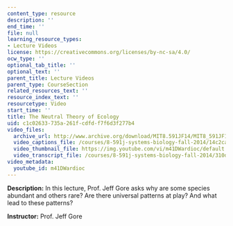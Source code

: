 ```yaml
---
content_type: resource
description: ''
end_time: ''
file: null
learning_resource_types:
- Lecture Videos
license: https://creativecommons.org/licenses/by-nc-sa/4.0/
ocw_type: ''
optional_tab_title: ''
optional_text: ''
parent_title: Lecture Videos
parent_type: CourseSection
related_resources_text: ''
resource_index_text: ''
resourcetype: Video
start_time: ''
title: The Neutral Theory of Ecology
uid: c1c02633-735a-261f-cdfd-f7f6d3f277b4
video_files:
  archive_url: http://www.archive.org/download/MIT8.591JF14/MIT8_591JF14_lec24_300k.mp4
  video_captions_file: /courses/8-591j-systems-biology-fall-2014/14c2cabebeef54bc84ed13b5d14b61b8_m41DWardioc.vtt
  video_thumbnail_file: https://img.youtube.com/vi/m41DWardioc/default.jpg
  video_transcript_file: /courses/8-591j-systems-biology-fall-2014/310d0b5671340d5eee3c474febb418d2_m41DWardioc.pdf
video_metadata:
  youtube_id: m41DWardioc
---
```


**Description:** In this lecture, Prof. Jeff Gore asks why are some species abundant and others rare? Are there universal patterns at play? And what lead to these patterns?

**Instructor:** Prof. Jeff Gore

